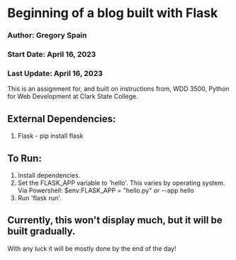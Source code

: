 # Beginning of a blog built with Flask
### Author: Gregory Spain
### Start Date: April 16, 2023
### Last Update: April 16, 2023
This is an assignment for, and built on instructions from, WDD 3500,
Python for Web Development at Clark State College.

## External Dependencies:
1. Flask - pip install flask

## To Run:
1. Install dependencies.
2. Set the FLASK_APP variable to 'hello'. This varies by operating system. 
   Via Powershell: $env:FLASK_APP = "hello.py" or --app hello
3. Run 'flask run'.

## Currently, this won't display much, but it will be built gradually.
With any luck it will be mostly done by the end of the day!